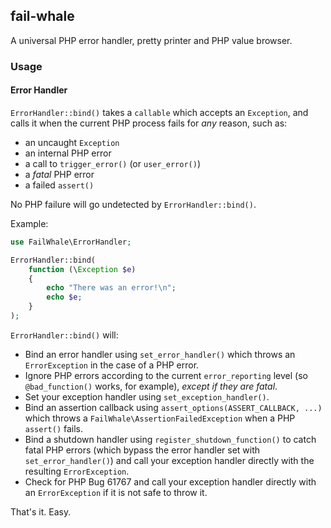## fail-whale

A universal PHP error handler, pretty printer and PHP value browser.

### Usage
#### Error Handler

`ErrorHandler::bind()` takes a `callable` which accepts an `Exception`, and calls it when the current PHP process fails for *any* reason, such as:

- an uncaught `Exception`
- an internal PHP error
- a call to `trigger_error()` (or `user_error()`)
- a *fatal* PHP error
- a failed `assert()`

No PHP failure will go undetected by `ErrorHandler::bind()`.

Example:

```php
use FailWhale\ErrorHandler;

ErrorHandler::bind(
    function (\Exception $e)
    {
        echo "There was an error!\n";
        echo $e;
    }
);
```

`ErrorHandler::bind()` will:
- Bind an error handler using `set_error_handler()` which throws an `ErrorException` in the case of a PHP error.
- Ignore PHP errors according to the current `error_reporting` level (so `@bad_function()` works, for example), *except if they are fatal*.
- Set your exception handler using `set_exception_handler()`.
- Bind an assertion callback using `assert_options(ASSERT_CALLBACK, ...)` which throws a `FailWhale\AssertionFailedException` when a PHP `assert()` fails.
- Bind a shutdown handler using `register_shutdown_function()` to catch fatal PHP errors (which bypass the error handler set with `set_error_handler()`) and call your exception handler directly with the resulting `ErrorException`.
- Check for PHP Bug 61767 and call your exception handler directly with an `ErrorException` if it is not safe to throw it.

That's it. Easy.


